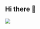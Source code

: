 ## Hi there 👋

<img src='https://images.pexels.com/photos/618833/pexels-photo-618833.jpeg?auto=compress&cs=tinysrgb&w=1260&h=750&dpr=1' >
